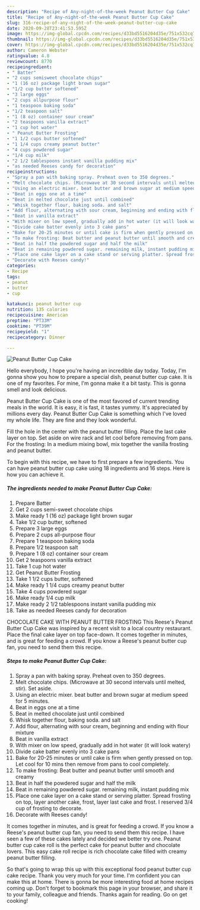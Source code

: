 ```yaml
---
description: "Recipe of Any-night-of-the-week Peanut Butter Cup Cake"
title: "Recipe of Any-night-of-the-week Peanut Butter Cup Cake"
slug: 316-recipe-of-any-night-of-the-week-peanut-butter-cup-cake
date: 2020-09-28T23:41:53.595Z
image: https://img-global.cpcdn.com/recipes/d33bd5516204d35e/751x532cq70/peanut-butter-cup-cake-recipe-main-photo.jpg
thumbnail: https://img-global.cpcdn.com/recipes/d33bd5516204d35e/751x532cq70/peanut-butter-cup-cake-recipe-main-photo.jpg
cover: https://img-global.cpcdn.com/recipes/d33bd5516204d35e/751x532cq70/peanut-butter-cup-cake-recipe-main-photo.jpg
author: Cameron Webster
ratingvalue: 4.8
reviewcount: 8770
recipeingredient:
- " Batter"
- "2 cups semisweet chocolate chips"
- "1 (16 oz) package light brown sugar"
- "1/2 cup butter softened"
- "3 large eggs"
- "2 cups allpurpose flour"
- "1 teaspoon baking soda"
- "1/2 teaspoon salt"
- "1 (8 oz) container sour cream"
- "2 teaspoons vanilla extract"
- "1 cup hot water"
- " Peanut Butter Frosting"
- "1 1/2 cups butter softened"
- "1 1/4 cups creamy peanut butter"
- "4 cups powdered sugar"
- "1/4 cup milk"
- "2 1/2 tablespoons instant vanilla pudding mix"
- "as needed Reeses candy for decoration"
recipeinstructions:
- "Spray a pan with baking spray. Preheat oven to 350 degrees."
- "Melt chocolate chips. (Microwave at 30 second intervals until melted, stir). Set aside."
- "Using an electric mixer. beat butter and brown sugar at medium speed for 5 minutes."
- "Beat in eggs one at a time"
- "Beat in melted chocolate just until combined"
- "Whisk together flour, baking soda. and salt"
- "Add flour, alternating with sour cream, beginning and ending with flour mixture"
- "Beat in vanilla extract"
- "With mixer on low speed, gradually add in hot water (it will look watery)"
- "Divide cake batter evenly into 3 cake pans"
- "Bake for 20-25 minutes or until cake is firm when gently pressed on top. Let cool for 10 mins then remove from pans to cool completely."
- "To make frosting: Beat butter and peanut butter until smooth and creamy"
- "Beat in half the powdered sugar and half the milk"
- "Beat in remaining powdered sugar. remaining milk, instant pudding mix"
- "Place one cake layer on a cake stand or serving platter. Spread frosting on top, layer another cake, frost, layer last cake and frost. I reserved 3/4 cup of frosting to decorate."
- "Decorate with Reeses candy!"
categories:
- Recipe
tags:
- peanut
- butter
- cup

katakunci: peanut butter cup 
nutrition: 135 calories
recipecuisine: American
preptime: "PT33M"
cooktime: "PT39M"
recipeyield: "1"
recipecategory: Dinner

---
```



![Peanut Butter Cup Cake](https://img-global.cpcdn.com/recipes/d33bd5516204d35e/751x532cq70/peanut-butter-cup-cake-recipe-main-photo.jpg)

Hello everybody, I hope you're having an incredible day today. Today, I'm gonna show you how to prepare a special dish, peanut butter cup cake. It is one of my favorites. For mine, I'm gonna make it a bit tasty. This is gonna smell and look delicious.

Peanut Butter Cup Cake is one of the most favored of current trending meals in the world. It is easy, it is fast, it tastes yummy. It's appreciated by millions every day. Peanut Butter Cup Cake is something which I've loved my whole life. They are fine and they look wonderful.

Fill the hole in the center with the peanut butter filling. Place the last cake layer on top. Set aside on wire rack and let cool before removing from pans. For the frosting: In a medium mixing bowl, mix together the vanilla frosting and peanut butter.


To begin with this recipe, we have to first prepare a few ingredients. You can have peanut butter cup cake using 18 ingredients and 16 steps. Here is how you can achieve it.

<!--inarticleads1-->

##### The ingredients needed to make Peanut Butter Cup Cake:

1. Prepare  Batter
1. Get 2 cups semi-sweet chocolate chips
1. Make ready 1 (16 oz) package light brown sugar
1. Take 1/2 cup butter, softened
1. Prepare 3 large eggs
1. Prepare 2 cups all-purpose flour
1. Prepare 1 teaspoon baking soda
1. Prepare 1/2 teaspoon salt
1. Prepare 1 (8 oz) container sour cream
1. Get 2 teaspoons vanilla extract
1. Take 1 cup hot water
1. Get  Peanut Butter Frosting
1. Take 1 1/2 cups butter, softened
1. Make ready 1 1/4 cups creamy peanut butter
1. Take 4 cups powdered sugar
1. Make ready 1/4 cup milk
1. Make ready 2 1/2 tablespoons instant vanilla pudding mix
1. Take as needed Reeses candy for decoration


CHOCOLATE CAKE WITH PEANUT BUTTER FROSTING This Reese&#39;s Peanut Butter Cup Cake was inspired by a recent visit to a local country restaurant. Place the final cake layer on top face-down. It comes together in minutes, and is great for feeding a crowd. If you know a Reese&#39;s peanut butter cup fan, you need to send them this recipe. 

<!--inarticleads2-->

##### Steps to make Peanut Butter Cup Cake:

1. Spray a pan with baking spray. Preheat oven to 350 degrees.
1. Melt chocolate chips. (Microwave at 30 second intervals until melted, stir). Set aside.
1. Using an electric mixer. beat butter and brown sugar at medium speed for 5 minutes.
1. Beat in eggs one at a time
1. Beat in melted chocolate just until combined
1. Whisk together flour, baking soda. and salt
1. Add flour, alternating with sour cream, beginning and ending with flour mixture
1. Beat in vanilla extract
1. With mixer on low speed, gradually add in hot water (it will look watery)
1. Divide cake batter evenly into 3 cake pans
1. Bake for 20-25 minutes or until cake is firm when gently pressed on top. Let cool for 10 mins then remove from pans to cool completely.
1. To make frosting: Beat butter and peanut butter until smooth and creamy
1. Beat in half the powdered sugar and half the milk
1. Beat in remaining powdered sugar. remaining milk, instant pudding mix
1. Place one cake layer on a cake stand or serving platter. Spread frosting on top, layer another cake, frost, layer last cake and frost. I reserved 3/4 cup of frosting to decorate.
1. Decorate with Reeses candy!


It comes together in minutes, and is great for feeding a crowd. If you know a Reese&#39;s peanut butter cup fan, you need to send them this recipe. I have seen a few of these cakes lately and decided we better try one. Peanut butter cup cake roll is the perfect cake for peanut butter and chocolate lovers. This easy cake roll recipe is rich chocolate cake filled with creamy peanut butter filling. 

So that's going to wrap this up with this exceptional food peanut butter cup cake recipe. Thank you very much for your time. I'm confident you can make this at home. There is gonna be more interesting food at home recipes coming up. Don't forget to bookmark this page in your browser, and share it to your family, colleague and friends. Thanks again for reading. Go on get cooking!
